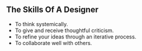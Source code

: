 
## The Skills Of A Designer
* To think systemically.
* To give and receive thoughtful criticism.
* To refine your ideas through an iterative process.
* To collaborate well with others.
